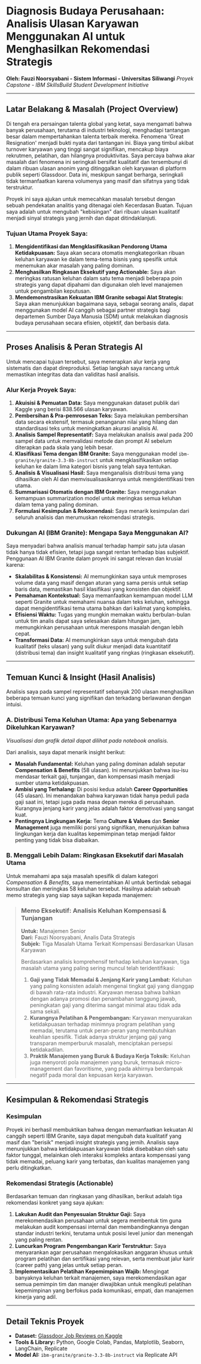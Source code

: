 # Diagnosis Budaya Perusahaan: Analisis Ulasan Karyawan Menggunakan AI untuk Menghasilkan Rekomendasi Strategis

**Oleh: Fauzi Noorsyabani - Sistem Informasi - Universitas Siliwangi**
*Proyek Capstone - IBM SkillsBuild Student Development Initiative*

---

## Latar Belakang & Masalah (Project Overview)

Di tengah era persaingan talenta global yang ketat, saya mengamati bahwa banyak perusahaan, terutama di industri teknologi, menghadapi tantangan besar dalam mempertahankan talenta terbaik mereka. Fenomena 'Great Resignation' menjadi bukti nyata dari tantangan ini. Biaya yang timbul akibat turnover karyawan yang tinggi sangat signifikan, mencakup biaya rekrutmen, pelatihan, dan hilangnya produktivitas. Saya percaya bahwa akar masalah dari fenomena ini seringkali bersifat kualitatif dan tersembunyi di dalam ribuan ulasan anonim yang ditinggalkan oleh karyawan di platform publik seperti Glassdoor. Data ini, meskipun sangat berharga, seringkali tidak termanfaatkan karena volumenya yang masif dan sifatnya yang tidak terstruktur.

Proyek ini saya ajukan untuk memecahkan masalah tersebut dengan sebuah pendekatan analitis yang ditenagai oleh Kecerdasan Buatan. Tujuan saya adalah untuk mengubah "kebisingan" dari ribuan ulasan kualitatif menjadi sinyal strategis yang jernih dan dapat ditindaklanjuti.

### Tujuan Utama Proyek Saya:
1.  **Mengidentifikasi dan Mengklasifikasikan Pendorong Utama Ketidakpuasan:** Saya akan secara otomatis mengkategorikan ribuan keluhan karyawan ke dalam tema-tema bisnis yang spesifik untuk menemukan akar masalah yang paling dominan.
2.  **Menghasilkan Ringkasan Eksekutif yang Actionable:** Saya akan meringkas ratusan keluhan dalam satu tema menjadi beberapa poin strategis yang dapat dipahami dan digunakan oleh level manajemen untuk pengambilan keputusan.
3.  **Mendemonstrasikan Kekuatan IBM Granite sebagai Alat Strategis:** Saya akan menunjukkan bagaimana saya, sebagai seorang analis, dapat menggunakan model AI canggih sebagai partner strategis bagi departemen Sumber Daya Manusia (SDM) untuk melakukan diagnosis budaya perusahaan secara efisien, objektif, dan berbasis data.

---

## Proses Analisis & Peran Strategis AI

Untuk mencapai tujuan tersebut, saya menerapkan alur kerja yang sistematis dan dapat direproduksi. Setiap langkah saya rancang untuk memastikan integritas data dan validitas hasil analisis.

### Alur Kerja Proyek Saya:
1.  **Akuisisi & Pemuatan Data:** Saya menggunakan dataset publik dari Kaggle yang berisi 838.566 ulasan karyawan.
2.  **Pembersihan & Pra-pemrosesan Teks:** Saya melakukan pembersihan data secara ekstensif, termasuk penanganan nilai yang hilang dan standardisasi teks untuk meningkatkan akurasi analisis AI.
3.  **Analisis Sampel Representatif:** Saya melakukan analisis awal pada 200 sampel data untuk memvalidasi metode dan prompt AI sebelum diterapkan pada skala yang lebih besar.
4.  **Klasifikasi Tema dengan IBM Granite:** Saya menggunakan model `ibm-granite/granite-3.3-8b-instruct` untuk mengklasifikasikan setiap keluhan ke dalam lima kategori bisnis yang telah saya tentukan.
5.  **Analisis & Visualisasi Hasil:** Saya menganalisis distribusi tema yang dihasilkan oleh AI dan memvisualisasikannya untuk mengidentifikasi tren utama.
6.  **Summarisasi Otomatis dengan IBM Granite:** Saya menggunakan kemampuan summarization model untuk meringkas semua keluhan dalam tema yang paling dominan.
7.  **Formulasi Kesimpulan & Rekomendasi:** Saya menarik kesimpulan dari seluruh analisis dan merumuskan rekomendasi strategis.

### Dukungan AI (IBM Granite): Mengapa Saya Menggunakan AI?
Saya menyadari bahwa analisis manual terhadap hampir satu juta ulasan tidak hanya tidak efisien, tetapi juga sangat rentan terhadap bias subjektif. Penggunaan AI IBM Granite dalam proyek ini sangat relevan dan krusial karena:

-   **Skalabilitas & Konsistensi:** AI memungkinkan saya untuk memproses volume data yang masif dengan aturan yang sama persis untuk setiap baris data, memastikan hasil klasifikasi yang konsisten dan objektif.
-   **Pemahaman Kontekstual:** Saya memanfaatkan kemampuan model LLM seperti Granite untuk memahami nuansa dalam teks keluhan, sehingga dapat mengidentifikasi tema utama bahkan dari kalimat yang kompleks.
-   **Efisiensi Waktu:** Tugas yang mungkin memakan waktu berbulan-bulan untuk tim analis dapat saya selesaikan dalam hitungan jam, memungkinkan perusahaan untuk merespons masalah dengan lebih cepat.
-   **Transformasi Data:** AI memungkinkan saya untuk mengubah data kualitatif (teks ulasan) yang sulit diukur menjadi data kuantitatif (distribusi tema) dan insight kualitatif yang ringkas (ringkasan eksekutif).

---

## Temuan Kunci & Insight (Hasil Analisis)

Analisis saya pada sampel representatif sebanyak 200 ulasan menghasilkan beberapa temuan kunci yang signifikan dan terkadang berlawanan dengan intuisi.

### A. Distribusi Tema Keluhan Utama: Apa yang Sebenarnya Dikeluhkan Karyawan?
*Visualisasi dan grafik detail dapat dilihat pada notebook analisis.*

Dari analisis, saya dapat menarik insight berikut:
-   **Masalah Fundamental:** Keluhan yang paling dominan adalah seputar **Compensation & Benefits** (58 ulasan). Ini menunjukkan bahwa isu-isu mendasar terkait gaji, tunjangan, dan kompensasi masih menjadi sumber utama ketidakpuasan.
-   **Ambisi yang Terhalang:** Di posisi kedua adalah **Career Opportunities** (45 ulasan). Ini menandakan bahwa karyawan tidak hanya peduli pada gaji saat ini, tetapi juga pada masa depan mereka di perusahaan. Kurangnya jenjang karir yang jelas adalah faktor demotivasi yang sangat kuat.
-   **Pentingnya Lingkungan Kerja:** Tema **Culture & Values** dan **Senior Management** juga memiliki porsi yang signifikan, menunjukkan bahwa lingkungan kerja dan kualitas kepemimpinan tetap menjadi faktor penting yang tidak bisa diabaikan.

### B. Menggali Lebih Dalam: Ringkasan Eksekutif dari Masalah Utama
Untuk memahami apa saja masalah spesifik di dalam kategori *Compensation & Benefits*, saya memerintahkan AI untuk bertindak sebagai konsultan dan meringkas 58 keluhan tersebut. Hasilnya adalah sebuah memo strategis yang siap saya sajikan kepada manajemen:

> ### Memo Eksekutif: Analisis Keluhan Kompensasi & Tunjangan
> **Untuk:** Manajemen Senior  
> **Dari:** Fauzi Noorsyabani, Analis Data Strategis  
> **Subjek:** Tiga Masalah Utama Terkait Kompensasi Berdasarkan Ulasan Karyawan
>
> Berdasarkan analisis komprehensif terhadap keluhan karyawan, tiga masalah utama yang paling sering muncul telah teridentifikasi:
>
> 1.  **Gaji yang Tidak Memadai & Jenjang Karir yang Lambat:** Keluhan yang paling konsisten adalah mengenai tingkat gaji yang dianggap di bawah rata-rata industri. Karyawan merasa bahwa bahkan dengan adanya promosi dan penambahan tanggung jawab, peningkatan gaji yang diterima sangat minimal atau tidak ada sama sekali.
> 2.  **Kurangnya Pelatihan & Pengembangan:** Karyawan menyuarakan ketidakpuasan terhadap minimnya program pelatihan yang memadai, terutama untuk peran-peran yang membutuhkan keahlian spesifik. Tidak adanya struktur jenjang gaji yang transparan memperburuk masalah, menciptakan persepsi ketidakadilan.
> 3.  **Praktik Manajemen yang Buruk & Budaya Kerja Toksik:** Keluhan juga menyoroti pola manajemen yang buruk, termasuk micro-management dan favoritisme, yang pada akhirnya berdampak negatif pada moral dan kepuasan kerja karyawan.

---

## Kesimpulan & Rekomendasi Strategis

### Kesimpulan
Proyek ini berhasil membuktikan bahwa dengan memanfaatkan kekuatan AI canggih seperti IBM Granite, saya dapat mengubah data kualitatif yang masif dan "berisik" menjadi insight strategis yang jernih. Analisis saya menunjukkan bahwa ketidakpuasan karyawan tidak disebabkan oleh satu faktor tunggal, melainkan oleh interaksi kompleks antara kompensasi yang tidak memadai, peluang karir yang terbatas, dan kualitas manajemen yang perlu ditingkatkan.

### Rekomendasi Strategis (Actionable)
Berdasarkan temuan dan ringkasan yang dihasilkan, berikut adalah tiga rekomendasi konkret yang saya ajukan:
1.  **Lakukan Audit dan Penyesuaian Struktur Gaji:** Saya merekomendasikan perusahaan untuk segera membentuk tim guna melakukan audit kompensasi internal dan membandingkannya dengan standar industri terkini, terutama untuk posisi level junior dan menengah yang paling rentan.
2.  **Luncurkan Program Pengembangan Karir Terstruktur:** Saya menyarankan agar perusahaan mengalokasikan anggaran khusus untuk program pelatihan dan sertifikasi yang relevan, serta membuat jalur karir (career path) yang jelas untuk setiap peran.
3.  **Implementasikan Pelatihan Kepemimpinan Wajib:** Mengingat banyaknya keluhan terkait manajemen, saya merekomendasikan agar semua pemimpin tim dan manajer diwajibkan untuk mengikuti pelatihan kepemimpinan yang berfokus pada komunikasi, empati, dan manajemen kinerja yang adil.

---

## Detail Teknis Proyek
- **Dataset:** [Glassdoor Job Reviews on Kaggle](https://www.kaggle.com/datasets/davidgauthier/glassdoor-job-reviews)
- **Tools & Library:** Python, Google Colab, Pandas, Matplotlib, Seaborn, LangChain, Replicate
- **Model AI:** `ibm-granite/granite-3.3-8b-instruct` via Replicate API
